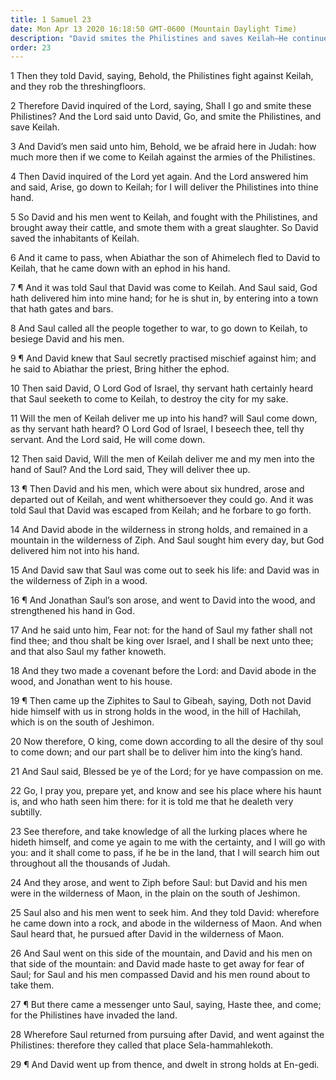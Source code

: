 ```yaml
---
title: 1 Samuel 23
date: Mon Apr 13 2020 16:18:50 GMT-0600 (Mountain Daylight Time)
description: "David smites the Philistines and saves Keilah—He continues to flee from Saul—Jonathan comforts him in Ziph."
order: 23
---
```


1 Then they told David, saying, Behold, the Philistines fight against Keilah, and they rob the threshingfloors.

2 Therefore David inquired of the Lord, saying, Shall I go and smite these Philistines? And the Lord said unto David, Go, and smite the Philistines, and save Keilah.

3 And David’s men said unto him, Behold, we be afraid here in Judah: how much more then if we come to Keilah against the armies of the Philistines.

4 Then David inquired of the Lord yet again. And the Lord answered him and said, Arise, go down to Keilah; for I will deliver the Philistines into thine hand.

5 So David and his men went to Keilah, and fought with the Philistines, and brought away their cattle, and smote them with a great slaughter. So David saved the inhabitants of Keilah.

6 And it came to pass, when Abiathar the son of Ahimelech fled to David to Keilah, that he came down with an ephod in his hand.

7 ¶ And it was told Saul that David was come to Keilah. And Saul said, God hath delivered him into mine hand; for he is shut in, by entering into a town that hath gates and bars.

8 And Saul called all the people together to war, to go down to Keilah, to besiege David and his men.

9 ¶ And David knew that Saul secretly practised mischief against him; and he said to Abiathar the priest, Bring hither the ephod.

10 Then said David, O Lord God of Israel, thy servant hath certainly heard that Saul seeketh to come to Keilah, to destroy the city for my sake.

11 Will the men of Keilah deliver me up into his hand? will Saul come down, as thy servant hath heard? O Lord God of Israel, I beseech thee, tell thy servant. And the Lord said, He will come down.

12 Then said David, Will the men of Keilah deliver me and my men into the hand of Saul? And the Lord said, They will deliver thee up.

13 ¶ Then David and his men, which were about six hundred, arose and departed out of Keilah, and went whithersoever they could go. And it was told Saul that David was escaped from Keilah; and he forbare to go forth.

14 And David abode in the wilderness in strong holds, and remained in a mountain in the wilderness of Ziph. And Saul sought him every day, but God delivered him not into his hand.

15 And David saw that Saul was come out to seek his life: and David was in the wilderness of Ziph in a wood.

16 ¶ And Jonathan Saul’s son arose, and went to David into the wood, and strengthened his hand in God.

17 And he said unto him, Fear not: for the hand of Saul my father shall not find thee; and thou shalt be king over Israel, and I shall be next unto thee; and that also Saul my father knoweth.

18 And they two made a covenant before the Lord: and David abode in the wood, and Jonathan went to his house.

19 ¶ Then came up the Ziphites to Saul to Gibeah, saying, Doth not David hide himself with us in strong holds in the wood, in the hill of Hachilah, which is on the south of Jeshimon.

20 Now therefore, O king, come down according to all the desire of thy soul to come down; and our part shall be to deliver him into the king’s hand.

21 And Saul said, Blessed be ye of the Lord; for ye have compassion on me.

22 Go, I pray you, prepare yet, and know and see his place where his haunt is, and who hath seen him there: for it is told me that he dealeth very subtilly.

23 See therefore, and take knowledge of all the lurking places where he hideth himself, and come ye again to me with the certainty, and I will go with you: and it shall come to pass, if he be in the land, that I will search him out throughout all the thousands of Judah.

24 And they arose, and went to Ziph before Saul: but David and his men were in the wilderness of Maon, in the plain on the south of Jeshimon.

25 Saul also and his men went to seek him. And they told David: wherefore he came down into a rock, and abode in the wilderness of Maon. And when Saul heard that, he pursued after David in the wilderness of Maon.

26 And Saul went on this side of the mountain, and David and his men on that side of the mountain: and David made haste to get away for fear of Saul; for Saul and his men compassed David and his men round about to take them.

27 ¶ But there came a messenger unto Saul, saying, Haste thee, and come; for the Philistines have invaded the land.

28 Wherefore Saul returned from pursuing after David, and went against the Philistines: therefore they called that place Sela-hammahlekoth.

29 ¶ And David went up from thence, and dwelt in strong holds at En-gedi.
